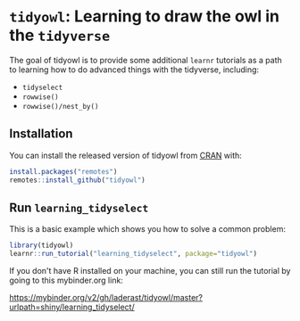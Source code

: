 
# `tidyowl`: Learning to draw the owl in the `tidyverse`

<!-- badges: start -->
<!-- badges: end -->

The goal of tidyowl is to provide some additional `learnr` tutorials as a path to learning how to do advanced things with the tidyverse, including:

- `tidyselect`
- `rowwise()`
- `rowwise()/nest_by()`

## Installation

You can install the released version of tidyowl from [CRAN](https://CRAN.R-project.org) with:

``` r
install.packages("remotes")
remotes::install_github("tidyowl")
```

## Run `learning_tidyselect`

This is a basic example which shows you how to solve a common problem:

``` r
library(tidyowl)
learnr::run_tutorial("learning_tidyselect", package="tidyowl")
```

If you don't have R installed on your machine, you can still run the tutorial by going to this mybinder.org link:

https://mybinder.org/v2/gh/laderast/tidyowl/master?urlpath=shiny/learning_tidyselect/

